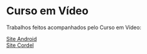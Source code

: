 # Curso em Vídeo
Trabalhos feitos acompanhados pelo Curso em Vídeo:

<a href="html5-css3/site-android/android.html"> Site Android </a> <br>
<a href="html5-css3/site-cordel/cordel.html"> Site Cordel </a> <br>
